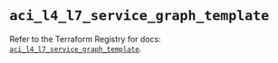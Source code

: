 # `aci_l4_l7_service_graph_template`

Refer to the Terraform Registry for docs: [`aci_l4_l7_service_graph_template`](https://registry.terraform.io/providers/ciscodevnet/aci/2.17.0/docs/resources/l4_l7_service_graph_template).
